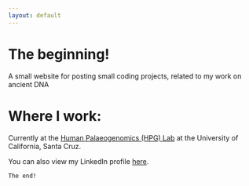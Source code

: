 ```yaml
---
layout: default
---
```


# The beginning!

A small website for posting small coding projects, related to my work on ancient DNA


# Where I work:
Currently at the [Human Palaeogenomics (HPG) Lab](https://ucschpg.wordpress.com/) at the University of California, Santa Cruz.

You can also view my LinkedIn profile [here](https://www.linkedin.com/in/jannine-novak-forst-004b0445/).


```
The end!
```